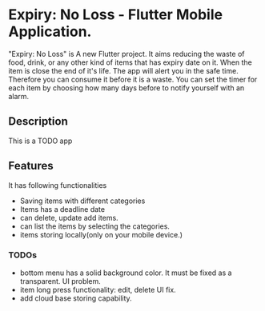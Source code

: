 # Expiry: No Loss - Flutter Mobile Application.

"Expiry: No Loss" is A new Flutter project. It aims reducing the waste of food, drink, or any other kind of items that has expiry date on it. When the item is close the end of it's life. The app will alert you in the safe time. Therefore you can consume it before it is a waste.
You can set the timer for each item by choosing how many days before to notify yourself with an alarm. 

## Description
This is a TODO app

## Features
It has following functionalities
- Saving items with different categories
- Items has a deadline date
- can delete, update add items.
- can list the items by selecting the categories.
- items storing locally(only on your mobile device.)


### TODOs
- bottom menu has a solid background color. It must be fixed as a transparent. UI problem.
- item long press functionality: edit, delete UI fix.
- add cloud base storing capability.

